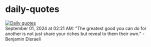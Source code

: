 # daily-quotes
[![Daily quotes](https://github.com/ceepu8/daily-quotes/actions/workflows/daily-quote.yml/badge.svg)](https://github.com/ceepu8/daily-quotes/actions/workflows/daily-quote.yml)<br/>
September 01, 2024 at 02:21 AM: "The greatest good you can do for another is not just share your riches but reveal to them their own." - Benjamin Disraeli
